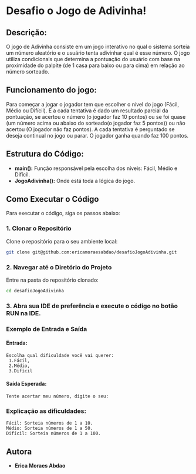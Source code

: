 # Desafio o Jogo de Adivinha!

## Descrição:
O jogo de Adivinha consiste em um jogo interativo no qual o sistema sorteia um número aleatório e o usuário tenta adivinhar qual é esse número. O jogo utiliza condicionais que determina a pontuação do usuário com base na proximidade do palpite (de 1 casa para baixo ou para cima) em relação ao número sorteado.


## Funcionamento do jogo:
Para começar a jogar o jogador tem que escolher o nível do jogo (Fácil, Médio ou Difícil). E a cada tentativa é dado um resultado parcial da pontuação, se acertou o número (o jogador faz 10 pontos) ou se foi quase (um número acima ou abaixo do sorteado(o jogador faz 5 pontos)) ou não acertou (O jogador não faz pontos). A cada tentativa é perguntado se deseja continual no jogo ou parar. O jogador ganha quando faz 100 pontos.

## Estrutura do Código:
* **main():** Função responsável pela escolha dos níveis: Fácil, Médio e Difícil.
* **JogoAdivinha():** Onde está toda a lógica do jogo.

## Como Executar o Código

Para executar o código, siga os passos abaixo:

### 1. Clonar o Repositório
Clone o repositório para o seu ambiente local:

```bash
git clone git@github.com:ericamoraesabdao/desafioJogoAdivinha.git
```

### 2. Navegar até o Diretório do Projeto
Entre na pasta do repositório clonado:

```bash
cd desafioJogoAdivinha
```

### 3. Abra sua IDE de preferência e execute o código no botão RUN na IDE.

### Exemplo de Entrada e Saída

#### Entrada:

```
Escolha qual dificuldade você vai querer:
 1.Fácil,
 2.Médio, 
 3.Difícil
```

#### Saída Esperada:

```
Tente acertar meu número, digite o seu: 
```
### Explicação as dificuldades:

```
Fácil: Sorteia números de 1 a 10.
Médio: Sorteia números de 1 a 50.
Difícil: Sorteia números de 1 a 100.
```

## Autora

- **Erica Moraes Abdao**
